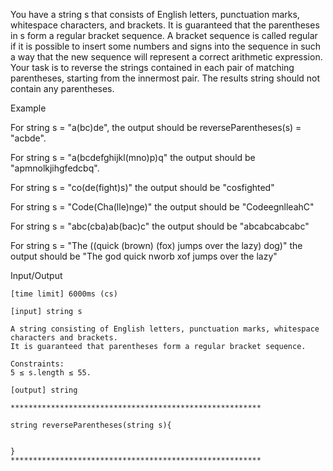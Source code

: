   You have a string s that consists of English letters, punctuation marks, whitespace characters, and brackets. 
It is guaranteed that the parentheses in s form a regular bracket sequence.
  A bracket sequence is called regular if it is possible to insert some numbers and signs into the sequence in
such a way that the new sequence will represent a correct arithmetic expression.
  Your task is to reverse the strings contained in each pair of matching parentheses, starting from the innermost pair. 
The results string should not contain any parentheses.



Example

For string s = "a(bc)de", the output should be
reverseParentheses(s) = "acbde".

For string  s =  "a(bcdefghijkl(mno)p)q" the output should be "apmnolkjihgfedcbq".

For string  s =  "co(de(fight)s)" the output should be "cosfighted"

For string  s =  "Code(Cha(lle)nge)" the output should be "CodeegnlleahC"

For string  s =  "abc(cba)ab(bac)c" the output should be "abcabcabcabc"

For string  s = "The ((quick (brown) (fox) jumps over the lazy) dog)" 
the output should be "The god quick nworb xof jumps over the lazy"

Input/Output

    [time limit] 6000ms (cs)

    [input] string s

    A string consisting of English letters, punctuation marks, whitespace characters and brackets. 
    It is guaranteed that parentheses form a regular bracket sequence.

    Constraints:
    5 ≤ s.length ≤ 55.

    [output] string

    ********************************************************

    string reverseParentheses(string s){


    }
    ********************************************************
